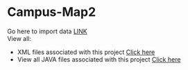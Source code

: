 Campus-Map2
===========
Go here to import data
[LINK](https://github.com/DevelopersGuild/campus-map2/tree/080a0b81892e98a76695bb0a90a18ae9f101f137/app/src/main/java/net/developersguild/campus_map/pathfinding/importdata)
<br>
View all:<br>
 - XML files associated with this project <a href="https://github.com/DevelopersGuild/campus-map2/search?l=xml">Click here</a><br>
 - View all JAVA files associated with this project <a href="https://github.com/DevelopersGuild/campus-map2/search?l=java">Click here</a>
